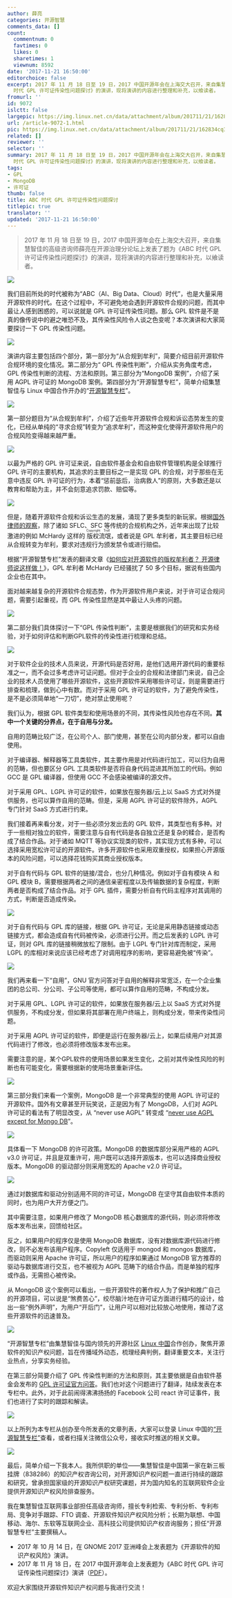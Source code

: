 ```yaml
---
author: 薛亮
categories: 开源智慧
comments_data: []
count:
  commentnum: 0
  favtimes: 0
  likes: 0
  sharetimes: 1
  viewnum: 8592
date: '2017-11-21 16:50:00'
editorchoice: false
excerpt: 2017 年 11 月 18 日至 19 日，2017 中国开源年会在上海交大召开，来自集慧智佳的高级咨询师薛亮在开源治理分论坛上发表了题为《ABC
  时代 GPL 许可证传染性问题探讨》的演讲，现将演讲的内容进行整理和补充，以飨读者。
fromurl: ''
id: 9072
islctt: false
largepic: https://img.linux.net.cn/data/attachment/album/201711/21/162834cq37o33g05bi380h.jpg
url: /article-9072-1.html
pic: https://img.linux.net.cn/data/attachment/album/201711/21/162834cq37o33g05bi380h.jpg.thumb.jpg
related: []
reviewer: ''
selector: ''
summary: 2017 年 11 月 18 日至 19 日，2017 中国开源年会在上海交大召开，来自集慧智佳的高级咨询师薛亮在开源治理分论坛上发表了题为《ABC
  时代 GPL 许可证传染性问题探讨》的演讲，现将演讲的内容进行整理和补充，以飨读者。
tags:
- GPL
- MongoDB
- 许可证
thumb: false
title: ABC 时代 GPL 许可证传染性问题探讨
titlepic: true
translator: ''
updated: '2017-11-21 16:50:00'
---
```



> 
> 2017 年 11 月 18 日至 19 日，2017 中国开源年会在上海交大召开，来自集慧智佳的高级咨询师薛亮在开源治理分论坛上发表了题为《ABC 时代 GPL 许可证传染性问题探讨》的演讲，现将演讲的内容进行整理和补充，以飨读者。
> 
> 
> 


![](https://img.linux.net.cn/data/attachment/album/201711/21/162834cq37o33g05bi380h.jpg)


我们目前所处的时代被称为“ABC（AI、Big Data、Cloud）时代”，也是大量采用开源软件的时代。在这个过程中，不可避免地会遇到开源软件合规的问题，而其中最让人感到困惑的，可以说就是 GPL 许可证传染性问题。那么 GPL 软件是不是真的像传说中的避之唯恐不及，其传染性风险令人谈之色变呢？本次演讲和大家简要探讨一下 GPL 传染性问题。


![](https://img.linux.net.cn/data/attachment/album/201711/21/163530blrk3vjujhlmjrh3.jpg)


演讲内容主要包括四个部分，第一部分为“从合规到牟利”，简要介绍目前开源软件合规环境的变化情况。第二部分为“ GPL 传染性判断”，介绍从实务角度考虑，GPL 传染性判断的流程、方法和原则。第三部分为“MongoDB 案例”，介绍了采用 AGPL 许可证的 MongoDB 案例。第四部分为“开源智慧专栏”，简单介绍集慧智佳与 Linux 中国合作开办的“[开源智慧专栏](https://linux.cn/talk/ossip/)”。


![](https://img.linux.net.cn/data/attachment/album/201711/21/163541p9ucmbpycawt2jmw.jpg)


第一部分题目为“从合规到牟利”，介绍了近些年开源软件合规和诉讼态势发生的变化，已经从单纯的“寻求合规”转变为“追求牟利”，而这种变化使得开源软件用户的合规风险变得越来越严重。


![](https://img.linux.net.cn/data/attachment/album/201711/21/163629lwde80fgwewededx.jpg)


以最为严格的 GPL 许可证来说，自由软件基金会和自由软件管理机构是全球推行 GPL 许可的主要机构，其追求的主要目标之一是实现 GPL 的合规，对于那些在无意中违反 GPL 许可证的行为，本着“惩前毖后，治病救人”的原则，大多数还是以教育和帮助为主，并不会刻意追求罚款、赔偿等。


![](https://img.linux.net.cn/data/attachment/album/201711/21/163650av2zra4rsr0336am.jpg)


但是，随着开源软件合规和诉讼生态的发展，涌现了更多类型的新玩家。根据[国外律师的观察](https://www.slideshare.net/blackducksoftware/litigation-and-compliance-in-the-open-source-ecosystem)，除了诸如 SFLC、SFC 等传统的合规机构之外，近年来出现了比较激进的例如 McHardy 这样的<ruby> 版权流氓 <rp>  （ </rp> <rt>  Copyright Troll </rt> <rp>  ） </rp></ruby>，或者说是 GPL 牟利者，其主要目标已经从合规转变为牟利，要求对违规行为颁发禁令或进行赔偿。


根据“开源智慧专栏”发表的翻译文章《[如何应对开源软件的版权牟利者？ 开源律师说这样做！](/article-9005-1.html)》，GPL 牟利者 McHardy 已经骚扰了 50 多个目标，据说有些国内企业也在其中。


面对越来越复杂的开源软件合规态势，作为开源软件用户来说，对于许可证合规问题，需要引起重视，而 GPL 传染性显然是其中最让人头疼的问题。


![](https://img.linux.net.cn/data/attachment/album/201711/21/163845yx786cyz6y8c8ymu.jpg)


第二部分我们具体探讨一下“GPL 传染性判断”，主要是根据我们的研究和实务经验，对于如何评估和判断GPL软件的传染性进行梳理和总结。


![](https://img.linux.net.cn/data/attachment/album/201711/21/163908kzwbb1aabzalan2n.jpg)


对于软件企业的技术人员来说，开源代码是否好用，是他们选用开源代码的重要标准之一，而不会过多考虑许可证问题。但对于企业的合规和法律部门来说，自己企业的技术人员使用了哪些开源软件，这些开源软件采用哪些许可证，则是需要进行排查和梳理，做到心中有数。而对于采用 GPL 许可证的软件，为了避免传染性，是不是必须简单地“一刀切”，绝对禁止使用呢？


我们认为，根据 GPL 软件类型和使用场景的不同，其传染性风险也存在不同。**其中一个关键的分界点，在于自用与分发。**


自用的范畴比较广泛，在公司个人、部门使用，甚至在公司内部分发，都可以自由使用。


对于编译器、解释器等工具类软件，其主要作用是对代码进行加工，可以归为自用的范畴，但也要区分 GPL 工具类软件是否将自身代码混进其所加工的代码。例如 GCC 是 GPL 编译器，但使用 GCC 不会感染被编译的源文件。


对于采用 GPL、LGPL 许可证的软件，如果放在服务器/云上以 SaaS 方式对外提供服务，也可以算作自用的范畴。但是，采用 AGPL 许可证的软件除外，AGPL 专门针对 SaaS 方式进行约束。


我们接着再来看分发，对于一些必须分发出去的 GPL 软件，其类型也有多种。对于一些相对独立的软件，需要注意与自有代码是各自独立还是复杂的糅合，是否构成了结合作品。对于诸如 MQTT 等协议实现类的软件，其实现方式有多种，可以选择采用宽松许可证的开源软件。许多开源软件也采用双重授权，如果担心开源版本的风险问题，可以选择花钱购买其商业授权版本。


对于自有代码与 GPL 软件的链接/混合，也分几种情况。例如对于自有模块 A 和 GPL 模块 B，需要根据两者之间的通信亲密程度以及传输数据的复杂程度，判断两者是否构成了结合作品。对于 GPL 插件，需要分析自有代码主程序对其调用的方式，判断是否造成传染。


![](https://img.linux.net.cn/data/attachment/album/201711/21/164059z9ebusa98a9u0qba.jpg)


对于自有代码与 GPL 库的链接，根据 GPL 许可证，无论是采用静态链接或动态链接方式，都会造成自有代码被传染，必须进行公开。而之后发表的 LGPL 许可证，则对 GPL 库的链接稍微放松了限制。由于 LGPL 专门针对库而制定，采用 LGPL 的库相对来说应该已经考虑了对调用程序的影响，更容易避免被“传染”。


![](https://img.linux.net.cn/data/attachment/album/201711/21/164149yvgl7r5qvvv3lp7w.jpg)


我们再来看一下“自用”，GNU 官方问答对于自用的解释非常宽泛，在一个企业集团的总公司、分公司、子公司等使用，都可以算作自用的范畴，不构成分发。


对于采用 GPL、LGPL 许可证的软件，如果放在服务器/云上以 SaaS 方式对外提供服务，不构成分发，但如果将其部署在用户终端上，则构成分发，带来传染性问题。


对于采用 AGPL 许可证的软件，即便是运行在服务器/云上，如果后续用户对其源代码进行了修改，也必须将修改版本发布出来。


需要注意的是，某个GPL软件的使用场景如果发生变化，之前对其传染性风险的判断也有可能变化，需要根据新的使用场景重新评估。


![](https://img.linux.net.cn/data/attachment/album/201711/21/164242n5ciiv59fcci5b9j.jpg)


第三部分我们来看一个案例，MongoDB 是一个非常典型的使用 AGPL 许可证的开源软件。国外有文章甚至开玩笑说，正是因为有了 MongoDB，人们对 AGPL 许可证的看法有了明显改变，从 “never use AGPL” 转变成 “[never use AGPL except for Mongo DB](https://blog.blackducksoftware.com/agpl-out-of-the-shadows)”。


![](https://img.linux.net.cn/data/attachment/album/201711/21/164339n3df0ab7bo3zg3b7.jpg)


具体看一下 MongoDB 的许可政策。MongoDB 的数据库部分采用严格的 AGPL v3.0 许可证，并且是双重许可，用户既可以选择开源版本，也可以选择商业授权版本。MongoDB 的驱动部分则采用宽松的 Apache v2.0 许可证。


![](https://img.linux.net.cn/data/attachment/album/201711/21/164435lnxqnl2rm2u0wqzn.jpg)


通过对数据库和驱动分别适用不同的许可证，MongoDB 在坚守其自由软件本质的同时，也为用户大开方便之门。


其中需要注意，如果用户修改了 MongoDB 核心数据库的源代码，则必须将修改版本发布出来，回馈给社区。


反之，如果用户的程序仅是使用 MongoDB 数据库，没有对数据库源代码进行修改，则不必发布该用户程序。Copyleft 仅适用于 mongod 和 mongos 数据库，而驱动则采用 Apache 许可证，所以用户的程序如果通过 MongoDB 官方推荐的驱动与数据库进行交互，也不被视为 AGPL 范畴下的结合作品，而是单独的程序或作品，无需担心被传染。


从 MongoDB 这个案例可以看出，一些开源软件的著作权人为了保护和推广自己的开源项目，可以说是“煞费苦心”，绞尽脑汁地在许可证方面进行精巧的设计，给出一些“例外声明”，为用户“开后门”，让用户可以相对比较放心地使用，推动了这些开源软件的迅速普及。


![](https://img.linux.net.cn/data/attachment/album/201711/21/164637mjwvgyleawypwyg5.jpg)


“开源智慧专栏”由集慧智佳与国内领先的开源社区 [Linux 中国](https://linux.cn/)合作创办，聚焦开源软件的知识产权问题，旨在传播域外动态，梳理经典判例，翻译重要文本，关注行业热点，分享实务经验。


在第三部分简要介绍了 GPL 传染性判断的方法和原则，其主要依据是自由软件基金会发布的 [GPL 许可证官方问答](https://www.gnu.org/licenses/gpl-faq.html)。我们也对这个问题进行了翻译，陆续发表在本专栏中。此外，对于此前闹得沸沸扬扬的 Facebook 公司 react 许可证事件，我们也进行了实时的跟踪和解读。


![](https://img.linux.net.cn/data/attachment/album/201711/21/164712o4zs7j7hj20ja90r.jpg)


以上所列为本专栏从创办至今所发表的文章列表，大家可以登录 Linux 中国的[“开源智慧专栏”](https://linux.cn/talk/ossip/)查看，或者扫描关注微信公众号，接收实时推送的相关文章。


![](https://img.linux.net.cn/data/attachment/album/201711/21/164950nmdb4zs3dd3mbmma.jpg)


最后，简单介绍一下我本人。我所供职的单位——集慧智佳是中国第一家在新三板挂牌（838286）的知识产权咨询公司，对开源知识产权问题一直进行持续的跟踪和研究，曾承担国家级的开源知识产权研究课题，并为国内知名的互联网软件企业提供开源知识产权风险排查服务。


我在集慧智佳互联网事业部担任高级咨询师，擅长专利检索、专利分析、专利布局、竞争对手跟踪、FTO 调查、开源软件知识产权风险分析；长期为联想、中国移动、海尔、东软等互联网企业、高科技公司提供知识产权咨询服务；担任“开源智慧专栏”主要撰稿人。


* 2017 年 10 月 14 日，在 GNOME 2017 亚洲峰会上发表题为《开源软件的知识产权风险》演讲。
* 2017 年 11 月 18 日，在 2017 中国开源年会上发表题为《ABC 时代 GPL 许可证传染性问题探讨》演讲（[PDF](https://img.linux.net.cn/static/pdf/ABC%E6%97%B6%E4%BB%A3GPL%E8%AE%B8%E5%8F%AF%E8%AF%81%E4%BC%A0%E6%9F%93%E6%80%A7%E9%97%AE%E9%A2%98%E6%8E%A2%E8%AE%A8PPT.%E8%96%9B%E4%BA%AE.20171120.pdf)）。


欢迎大家围绕开源软件知识产权问题与我进行交流！